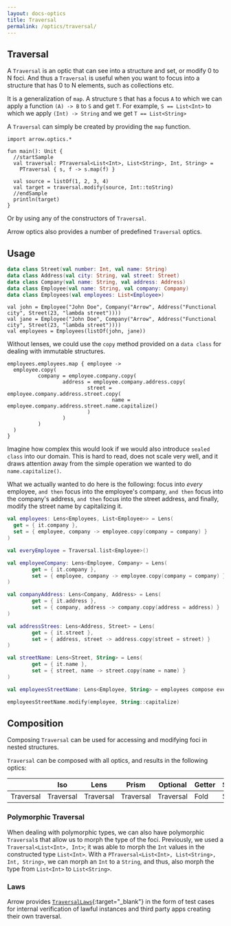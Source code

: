 ```yaml
---
layout: docs-optics
title: Traversal
permalink: /optics/traversal/
---
```


## Traversal

A `Traversal` is an optic that can see into a structure and set, or modify 0 to N foci.
And thus a `Traversal` is useful when you want to focus into a structure that has 0 to N elements, such as collections etc. 

It is a generalization of `map`.
A structure `S` that has a focus `A` to which we can apply a function `(A) -> B` to `S` and get `T`.
For example, `S == List<Int>` to which we apply `(Int) -> String` and we get `T == List<String>`

A `Traversal` can simply be created by providing the `map` function.

```kotlin:ank:playground
import arrow.optics.*

fun main(): Unit {
  //startSample
  val traversal: PTraversal<List<Int>, List<String>, Int, String> =
    PTraversal { s, f -> s.map(f) }
  
  val source = listOf(1, 2, 3, 4)
  val target = traversal.modify(source, Int::toString)
  //endSample
  println(target)
} 
```

Or by using any of the constructors of `Traversal`.

Arrow optics also provides a number of predefined `Traversal` optics.

## Usage

```kotlin
data class Street(val number: Int, val name: String)
data class Address(val city: String, val street: Street)
data class Company(val name: String, val address: Address)
data class Employee(val name: String, val company: Company)
data class Employees(val employees: List<Employee>)
```
```kotlin:ank
val john = Employee("John Doe", Company("Arrow", Address("Functional city", Street(23, "lambda street"))))
val jane = Employee("John Doe", Company("Arrow", Address("Functional city", Street(23, "lambda street"))))
val employees = Employees(listOf(john, jane))
```

Without lenses, we could use the `copy` method provided on a `data class` for dealing with immutable structures.

```kotlin:ank
employees.employees.map { employee ->
  employee.copy(
          company = employee.company.copy(
                  address = employee.company.address.copy(
                          street = employee.company.address.street.copy(
                                  name = employee.company.address.street.name.capitalize()
                          )
                  )
          )
  )
}
```

Imagine how complex this would look if we would also introduce `sealed class` into our domain.
This is hard to read, does not scale very well, and it draws attention away from the simple operation we wanted to do `name.capitalize()`.

What we actually wanted to do here is the following: focus into _every_ employee, `and then` focus into the employee's company, `and then` focus into the company's address, `and then` focus into the street address, and finally, modify the street name by capitalizing it.

```kotlin
val employees: Lens<Employees, List<Employee>> = Lens(
  get = { it.company },
  set = { employee, company -> employee.copy(company = company) }
)

val everyEmployee = Traversal.list<Employee>()

val employeeCompany: Lens<Employee, Company> = Lens(
        get = { it.company },
        set = { employee, company -> employee.copy(company = company) }
)

val companyAddress: Lens<Company, Address> = Lens(
        get = { it.address },
        set = { company, address -> company.copy(address = address) }
)

val addressStrees: Lens<Address, Street> = Lens(
        get = { it.street },
        set = { address, street -> address.copy(street = street) }
)

val streetName: Lens<Street, String> = Lens(
        get = { it.name },
        set = { street, name -> street.copy(name = name) }
)

val employeesStreetName: Lens<Employee, String> = employees compose everyEmployee compose employeeCompany compose companyAddress compose addressStrees compose streetName

employeesStreetName.modify(employee, String::capitalize)
```

## Composition

Composing `Traversal` can be used for accessing and modifying foci in nested structures.

`Traversal` can be composed with all optics, and results in the following optics:

|   | Iso | Lens | Prism |Optional | Getter | Setter | Fold | Traversal |
| --- | --- | --- | --- |--- | --- | --- | --- | --- |
| Traversal | Traversal | Traversal | Traversal | Traversal | Fold | Setter | Fold | Traversal |

### Polymorphic Traversal

When dealing with polymorphic types, we can also have polymorphic `Traversal`s that allow us to morph the type of the foci.
Previously, we used a `Traversal<List<Int>, Int>`; it was able to morph the `Int` values in the constructed type `List<Int>`.
With a `PTraversal<List<Int>, List<String>, Int, String>`, we can morph an `Int` to a `String`, and thus, also morph the type from `List<Int>` to `List<String>`.

### Laws

Arrow provides [`TraversalLaws`][traversal_laws_source]{:target="_blank"} in the form of test cases for internal verification of lawful instances and third party apps creating their own traversal.

[traversal_laws_source]: https://github.com/arrow-kt/arrow/blob/main/modules/core/arrow-test/src/main/kotlin/arrow/test/laws/TraversalLaws.kt
